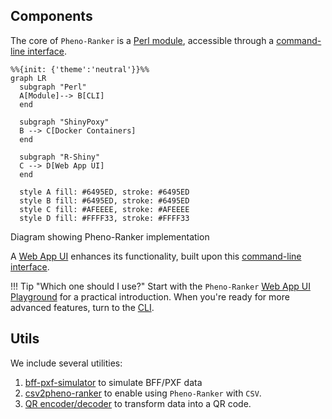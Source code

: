 ## Components

The core of `Pheno-Ranker` is a [Perl module](https://metacpan.org/pod/Pheno%3A%3ARanker), accessible through a [command-line interface](usage.md).

```mermaid
%%{init: {'theme':'neutral'}}%%
graph LR
  subgraph "Perl"
  A[Module]--> B[CLI]
  end

  subgraph "ShinyPoxy"
  B --> C[Docker Containers]
  end

  subgraph "R-Shiny"
  C --> D[Web App UI]
  end

  style A fill: #6495ED, stroke: #6495ED
  style B fill: #6495ED, stroke: #6495ED
  style C fill: #AFEEEE, stroke: #AFEEEE
  style D fill: #FFFF33, stroke: #FFFF33
```

<figcaption>Diagram showing Pheno-Ranker implementation</figcaption>

A [Web App UI](https://cnag-biomedical-informatics.github.io/convert-pheno-ui) enhances its functionality, built upon this [command-line interface](usage.md).

!!! Tip "Which one should I use?"
    Start with the `Pheno-Ranker` [Web App UI Playground](https://pheno-ranker.cnag.eu) for a practical introduction. When you're ready for more advanced features, turn to the [CLI](usage.md).

## Utils

We include several utilities:

1. [bff-pxf-simulator](./simulator.md) to simulate BFF/PXF data
2. [csv2pheno-ranker](./csv-import.md) to enable using `Pheno-Ranker` with `CSV`.
2. [QR encoder/decoder](./qr-generator.md) to transform data into a QR code.
